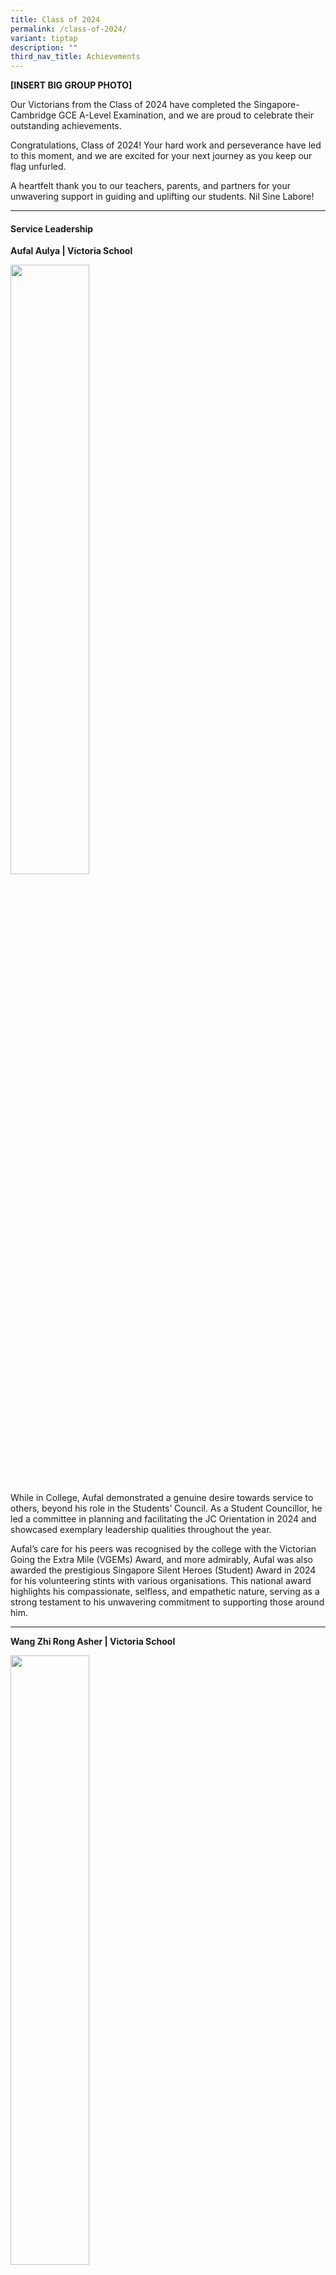 ```yaml
---
title: Class of 2024
permalink: /class-of-2024/
variant: tiptap
description: ""
third_nav_title: Achievements
---
```

<p><strong>[INSERT BIG GROUP PHOTO]</strong>
</p>
<p>Our Victorians from the Class of 2024 have completed the Singapore-Cambridge
GCE A-Level Examination, and we are proud to celebrate their outstanding
achievements.</p>
<p>Congratulations, Class of 2024! Your hard work and perseverance have led
to this moment, and we are excited for your next journey as you keep our
flag unfurled.</p>
<p>A heartfelt thank you to our teachers, parents, and partners for your
unwavering support in guiding and uplifting our students. Nil Sine Labore!</p>
<hr>
<h4>Service Leadership</h4>
<p><strong>Aufal Aulya | Victoria School</strong>
</p>
<div class="isomer-image-wrapper">
<img style="width: 50%;" height="auto" width="100%" alt="" src="/images/2025/Philicia.jpg">
</div>
<p>While in College, Aufal demonstrated a genuine desire towards service
to others, beyond his role in the Students’ Council. As a Student Councillor,
he led a committee in planning and facilitating the JC Orientation in 2024
and showcased exemplary leadership qualities throughout the year.</p>
<p>Aufal’s care for his peers was recognised by the college with the Victorian
Going the Extra Mile (VGEMs) Award, and more admirably, Aufal was also
awarded the prestigious Singapore Silent Heroes (Student) Award in 2024
for his volunteering stints with various organisations. This national award
highlights his compassionate, selfless, and empathetic nature, serving
as a strong testament to his unwavering commitment to supporting those
around him.</p>
<hr>
<p><strong>Wang Zhi Rong Asher | Victoria School </strong>
</p>
<div class="isomer-image-wrapper">
<img style="width: 50%;" height="auto" width="100%" alt="" src="/images/2025/Dylan.jpg">
</div>
<p>Despite his heavy commitments in the Students’ Council, Asher found time
to engage in other pursuits – founding a Student Interest Group (SIG) for
Pickleball that represented the College in the 2024 Inter-School Games
(Post Secondary) Pickleball Tournament organised by the Singapore Pickleball
Association and Pesta Sukan in 2023, and placing First Runners-Up. In addition
to that, he also initiated and spearheaded a community service project
by playing Pickleball with seniors from Goodlife Studio. For their efforts,
Asher and the co-founders of VJC’s Pickleball were awarded the Victoria
Pioneer Award in 2024.&nbsp;</p>
<p>It was truly remarkable how Asher pursued his interests beyond academics
and stayed energetic and positive throughout.</p>
<hr>
<p><strong>Audrey Lau Hwee Kia | Cedar Girls' Secondary School</strong>
</p>
<div class="isomer-image-wrapper">
<img style="width: 50%;" height="auto" width="100%" alt="" src="/images/2025/Sherwyn.jpg">
</div>
<p>Audrey's service leadership shines through her unwavering commitment to
uplifting others and creating positive change. In her role as Head of Welfare
in the Students’ Council, Audrey launched “Our Victorian Voices,” a platform
that amplified student perspectives and fostered a positive school culture,
while creating meaningful change. Beyond the Students’ Council, Audrey
also served as Cabinet Chair for the Environment Cabinet in the Singapore
Model Cabinet 2024 where she led a rigorous research initiative, developing
study guides that empowered delegates to engage in thoughtful discussions.
Her dedication extended to mentoring juniors in the Global Affairs Society,
where she inspired confidence and imparted valuable expertise.&nbsp;</p>
<p>Audrey’s heart for the community was also evident through the Grassroots
and Governance Programme where she helped residents articulate concerns
to statutory boards, ensuring community voices were heard. With unwavering
integrity, humility, and a passion for social impact, Audrey embodies the
essence of a service leader—one who uplifts, empowers, and inspires those
around her.</p>
<hr>
<h4>Lead</h4>
<p><strong>Beatrice Priscilla Yaury | Tanjong Katong Girls’ School </strong>
</p>
<div class="isomer-image-wrapper">
<img style="width: 50%;" height="auto" width="100%" alt="" src="/images/2025/Faith_Lum.jpg">
</div>
<p>A true force of nature and an incredible leader. Not only was she the
Chairperson of the VJC Dance Club, but she also broke stereotypes by being
one of only three girls taking Computing – an area typically dominated
by boys.</p>
<p>During the intense National Day Parade period, Beatrice truly shined.
Her leadership skills were unparalleled. Managing the operations of over
100 participants with such poise and precision, she made sure everything
ran smoothly. Firm yet tactful, authoritative yet caring, Beatrice had
a unique ability to balance it all. She inspired every student involved
to give their best, and the results spoke for themselves.</p>
<p>Her discipline and time management are beyond impressive. Even with the
heavy CCA commitments, especially during the NDP period, she never missed
a beat in her lessons. She is diligent, focused, and takes immense pride
in her work. Beatrice is a true inspiration—motivated, disciplined, and
always leading by example.</p>
<hr>
<p><strong>Jarrett Goh Bing Heng | Geylang Methodist Secondary School</strong>
</p>
<div class="isomer-image-wrapper">
<img style="width: 50%;" height="auto" width="100%" alt="" src="/images/2025/Brishen.jpg">
</div>
<p>Meet Jarrett, the Captain of VJC Taekwondo, a true embodiment of resilience,
leadership, and hard work. Despite battling an ACL injury in Year 1, Jarrett
didn’t let that stop him from contributing to the team. While sidelined
from competition, he took on the role of assistant coach, helping to guide
and support his juniors with his expertise as a black belt and certified
coach.</p>
<p>Jarrett's leadership extends beyond his duties. His charisma and likability
shine through as he leads by example, always putting in the hard work alongside
his teammates during intense training sessions. His dedication was a driving
force behind the team’s impressive 2nd place finish at the 2024 Taekwondo
NSG—a result not seen in over a decade!</p>
<hr>
<p><strong>Lee Seungwon | Victoria School </strong>
</p>
<div class="isomer-image-wrapper">
<img style="width: 50%;" height="auto" width="100%" alt="" src="/images/2025/Hemanth.jpg">
</div>
<p>Seungwon is a natural leader who brings people together. As theChief Photographer
of the Photography Society, he mentored peers and ensured events were well-documented.
He also spearheaded a Student-Initiated Group, the Korean Cultural Society,
sharing his heritage with enthusiasm, and helped organise the Victorian
Cup to introduce Bridge to more students.</p>
<p>Seungwon’s leadership was also evident in his heart for the community
- his&nbsp; passion for service shone in VCares Week, where he championed
mental well-being initiatives and confidently moderated a sharing session.
Whether supporting children with critical illnesses or mentoring classmates,
Seungwon leads with warmth, humility, and a genuine desire to help others.</p>
<hr>
<h4>Inspire</h4>
<p><strong>Sneha Radhey Shyam | Crescent Girls School </strong>
</p>
<div class="isomer-image-wrapper">
<img style="width: 50%;" height="auto" width="100%" alt="" src="/images/2025/Faith_Ford.jpg">
</div>
<p>Sneha matriculated in VJC as a Science student, but after a year, realised
that her interests lay in the Arts and Humanities domains and took the
brave step to redo JC1 as an Arts student. Her genuine interest and inclination
towards the Arts was unmistakable, seen in her selection as an MOE Humanities
Scholarship Programme recipient.</p>
<p>While Sneha took a little longer to find her passion, she truly thrived
as an Arts student. Her tutors and peers valued her contributions in class
- she was articulate, perceptive and always willing to share her views,
yet respectful of differing perspectives. Sneha participated actively in
college life and was not only engaged in her CCA, Art Club, but was also
an emcee for VJC’s Teachers’ Day celebration and Guitar Ensemble’s public
performance. Sneha’s journey in discovering her passion and her zest for
life is indeed inspiring, demonstrating her courage and fervour to pursue
her interests with excellence.</p>
<hr>
<p><strong>Maria Shabbir Rangwala | CHIJ Katong Convent </strong>
</p>
<p>Maria’s education journey was not a straight path. A perfectionist at
heart, she struggled to meet her expectations and decided to leave VJC
at the start of JC2 to pursue her studies in a Polytechnic instead. There,
she was actively engaged in various activities there but ultimately decided
that the A-Level route was more&nbsp; suited for her and thus returned
to VJC. Though Maria had difficulties adjusting back to the JC curriculum,
she plucked her courage and with grit, persisted and soon found her footing.</p>
<p>Through the camaraderie and support from her classmates and teachers,
Maria integrated herself well and once again thrived and immersed herself
in school life. Despite having to make constant adjustments to her school
environment, Maria’s heart for the community remained evident. She was
a regular and committed volunteer with the Ground-Up Initiative (GUI),
a non-profit organisation known for environmental sustainability and community-building
efforts. Maria’s exceptional maturity, together with her tenacity when
things get tough are truly inspiring for her peers.</p>
<hr>
<h4>Excel</h4>
<p><strong>Veniko Borislavov Belinski | Victoria School </strong>
</p>
<div class="isomer-image-wrapper">
<img style="width: 50%;" height="auto" width="100%" alt="" src="/images/2025/Faith_Ford.jpg">
</div>
<p>A passionate learner and dedicated leader, Veniko Belinski is a standout
student who juggled 13 academic units while leading his CCA and serving
the community. His exceptional aptitude for Physics earned him a silver
award in the Singapore Physics League, a bronze in the Singapore Physics
Olympiad, and the James Dyson Foundation Design Engineering Award at the
Singapore Science &amp; Engineering Fair 2024. Additionally, Veniko was
a recipient of the A*STAR JC Science Award and the MOE Engineering and
Tech Programme Scholarship.&nbsp;</p>
<p>Veniko’s passion for the sciences extended to astronomy. As Research Head
of the Astronomy Club, he shared his knowledge and enthusiasm with peers
and led fellow team members in Astrochallenge 2023 and 2024. He too earned
a silver medal at the Singapore Astronomy Olympiad 2024 🔭.&nbsp;</p>
<p>Beyond academics, Veniko’s passion for music thrived in the String Ensemble,
where he led as Vice Chairperson and Section Leader. From performances
at the Esplanade to the SYF Arts Presentation 2023, he certainly played
his heart out!</p>
<hr>
<p><strong>Charlene Ng Ying Xuan | Anglican High School</strong>
</p>
<div class="isomer-image-wrapper">
<img style="width: 50%;" height="auto" width="100%" alt="" src="/images/2025/Zhong_Sing.jpg">
</div>
<p>From academics to leadership, Charlene is a true all-rounder who shines
in everything she does! In class, her curiosity and insightful questions
sparked engaging discussions, benefitting not just herself but also her
peers. Her thirst for knowledge led her to participate in the Singapore
Biology Olympiad, where her dedication and independent research earned
her a Merit Award.</p>
<p>Beyond the classroom, Charlene made waves in the College Interact Club,
serving as a Home Group Leader, facilitating communication, organising
events, and honing her leadership skills. She also thrived in ODAC, where
she spearheaded pioneering activities and played a key role in planning
an overseas expedition.&nbsp;</p>
<p>Charlene’s commitment to service extended to being an Active Citizenry
Representative, where she led a class-based community project with Dementia
Singapore. As a recipient of the MOE Pre-University Scholarship and VJC
Scholarship, Charlene’s resilience, adaptability, and passion for excellence
make her an inspiration to all!</p>
<hr>
<p><strong>Sahoo Garv | Victoria School</strong>
</p>
<div class="isomer-image-wrapper">
<img style="width: 50%;" height="auto" width="100%" alt="" src="/images/2025/Denzel2.jpg">
</div>
<p>A standout in Singapore’s youth football scene, Garv has demonstrated
exceptional skills and resilience both on and off the pitch. As a midfielder
for the Young Lions and a student VJC, he has mastered the art of juggling
academics and excelling in high-performance sports.</p>
<p>Garv scored the winning goal in the National School Games (NSG) A Division
Boys' Football Finals, securing VJC’s victory over SJI and retaining their
title. On the international stage, he shone at the ASEAN Under-19 Boys
Championship in 2024, netting all three goals for Singapore. His commitment
to the sport continues to propel him forward, with opportunities to compete
overseas on the horizon.</p>
<p>Despite the demands of elite football, Sahoo remains dedicated to his
studies. His ability to balance both academics and sports is a reflection
of his discipline and drive.</p>
<hr>
<p><strong>Conrad Kangli Emery | Victoria School</strong>
</p>
<p>[INSERT PHOTO]</p>
<p>Balancing elite athletics with academics is no easy feat, but Conrad has
done it with remarkable poise. In 2024, he shattered the National School
Games (NSG) A Division Boys’ Long Jump record with a 7.36m leap, cementing
his status as one of Singapore’s top young jumpers. Beyond long jump, he
has excelled in track and field, finishing 4th in the A Division 100m and
claiming silver in the Triple Jump at NSG 2023. His dedication extends
beyond local competitions, as he continues to compete internationally—even
before his A Levels.</p>
<p>Conrad has worked hard to improve academically. Through perseverance and
discipline, he has managed to balance intense training with his studies,
proving that resilience and determination can overcome any challenge.</p>
<p>A multi-talented athlete, Conrad inspires with his commitment to excellence
in both sports and academics. His journey is a testament to the power of
hard work and dedication.</p>
<p>
<br>
</p>
<hr>
<p>For more updates please visit our social media handles @victoriajc_official
on <a href="https://www.instagram.com/victoriajc_official/" rel="noopener noreferrer nofollow" target="_blank">Instagram</a> and
<a href="https://www.facebook.com/victoriajuniorcollege/" rel="noopener noreferrer nofollow" target="_blank">Facebook</a>!</p>